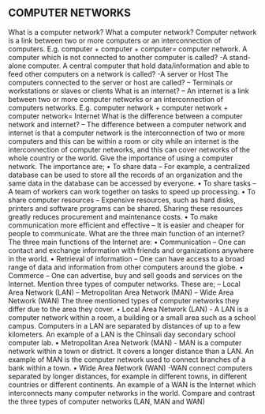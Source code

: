 ## COMPUTER NETWORKS
What is a computer network?
What a computer network?
Computer network is a link between two or more computers or an interconnection of computers. E.g. computer + computer + computer= computer network.  A computer which is not connected to another computer is called? -A stand-alone computer.
A central computer that hold data/information and able to feed other computers on a network is called? -A server or Host
The computers connected to the server or host are called?
– Terminals or workstations or slaves or clients
What is an internet?
– An internet is a link between two or more computer networks or an interconnection of computers networks. E.g. computer network + computer network + computer network= Internet
What is the difference between a computer network and internet?
– The difference between a computer network and internet is that a computer network is the interconnection of two or more computers and this can be within a room or city while an internet is the interconnection of computer networks, and this can cover networks of the whole country or the world.
Give the importance of using a computer network. The importance are;
• To share data
– For example, a centralized database can be used to store all the records of an organization and the same data in the database can be accessed by everyone.
• To share tasks
– A team of workers can work together on tasks to speed up processing.
• To share computer resources
– Expensive resources, such as hard disks, printers and software programs can be shared. Sharing these resources greatly reduces procurement and maintenance costs.
• To make communication more efficient and effective
– It is easier and cheaper for people to communicate.
What are the three main function of an internet? The three main functions of the Internet are:
• Communication
– One can contact and exchange information with friends and organizations anywhere in the world.
• Retrieval of information
– One can have access to a broad range of data and information from other computers around the globe.
• Commerce
– One can advertise, buy and sell goods and services on the Internet.
Mention three types of computer networks. These are;
– Local Area Network (LAN)
– Metropolitan Area Network (MAN)
– Wide Area Network (WAN)
The three mentioned types of computer networks they differ due to the area they cover.
• Local Area Network (LAN) - A LAN is a computer network within a room, a building or a small area such as a school campus. Computers in a LAN are separated by distances of up to a few kilometers. An example of a LAN is the Chinsali day secondary school computer lab.
• Metropolitan Area Network (MAN) - MAN is a computer network within a town or district. It covers a longer distance than a LAN. An example of MAN is the computer network used to connect branches of a bank within a town.
• Wide Area Network (WAN) -WAN connect computers separated by longer distances, for example in different towns, in different countries or different continents. An example of a WAN is the Internet which interconnects many computer networks in the world.
Compare and contrast the three types of computer networks (LAN, MAN and WAN)

